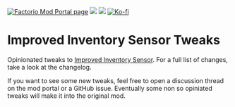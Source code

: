 [![Factorio Mod Portal page](https://img.shields.io/badge/dynamic/json?color=orange&label=Factorio&query=downloads_count&suffix=%20downloads&url=https%3A%2F%2Fmods.factorio.com%2Fapi%2Fmods%2Finventory-sensor-improved-tweaks&style=for-the-badge)](https://mods.factorio.com/mod/inventory-sensor-improved-tweaks) [![](https://img.shields.io/github/issues/QuingKhaos/inventory-sensor-improved-tweaks/bug?label=Bug%20Reports&style=for-the-badge)](https://github.com/QuingKhaos/inventory-sensor-improved-tweaks/issues?q=is%3Aissue%20state%3Aopen%20label%3Abug) [![](https://img.shields.io/github/issues-pr/QuingKhaos/inventory-sensor-improved-tweaks?label=Pull%20Requests&style=for-the-badge)](https://github.com/QuingKhaos/inventory-sensor-improved-tweaks/pulls) [![Ko-fi](https://img.shields.io/badge/Ko--fi-support%20me-ff5e5b?logo=kofi&logoColor=white&style=for-the-badge)](https://ko-fi.com/quingkhaos)

# Improved Inventory Sensor Tweaks

Opinionated tweaks to [Improved Inventory Sensor](https://mods.factorio.com/mod/inventory-sensor-improved). For a full list of changes, take a look at the changelog.

If you want to see some new tweaks, feel free to open a discussion thread on the mod portal or a GitHub issue. Eventually some non so opiniated tweaks will make it into the original mod.
